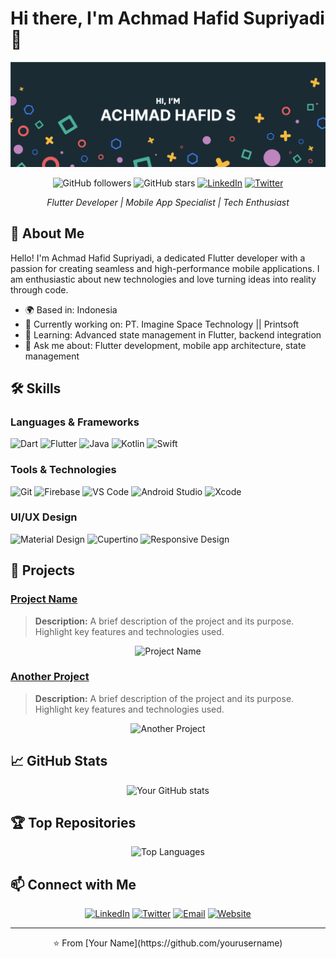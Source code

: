# Hi there, I'm Achmad Hafid Supriyadi 👋

[![Hafid's GitHub Banner](./assets/my_banner.png)](https://mrhafid.my.id)

<p align="center">
  <img src="https://img.shields.io/github/followers/MrHafid?label=Follow%20Me&style=social" alt="GitHub followers">
  <img src="https://img.shields.io/github/stars/mrhafid?label=Stars&style=social" alt="GitHub stars">
  <a href="https://www.linkedin.com/in/mrhafid/"><img src="https://img.shields.io/badge/-LinkedIn-blue?style=flat-square&logo=LinkedIn&logoColor=white" alt="LinkedIn"></a>
  <a href="https://twitter.com/mrhafid007"><img src="https://img.shields.io/twitter/follow/mrhafid007?style=social" alt="Twitter"></a>
</p>

<p align="center">
  <em>Flutter Developer | Mobile App Specialist | Tech Enthusiast</em>
</p>

## 🌟 About Me

Hello! I'm Achmad Hafid Supriyadi, a dedicated Flutter developer with a passion for creating seamless and high-performance mobile applications. I am enthusiastic about new technologies and love turning ideas into reality through code.

- 🌍 Based in: Indonesia
- 🔭 Currently working on: PT. Imagine Space Technology || Printsoft
- 🌱 Learning: Advanced state management in Flutter, backend integration
- 💬 Ask me about: Flutter development, mobile app architecture, state management

## 🛠️ Skills

### Languages & Frameworks
![Dart](https://img.shields.io/badge/Dart-0175C2?style=flat&logo=dart&logoColor=white)
![Flutter](https://img.shields.io/badge/Flutter-02569B?style=flat&logo=flutter&logoColor=white)
![Java](https://img.shields.io/badge/Java-007396?style=flat&logo=java&logoColor=white)
![Kotlin](https://img.shields.io/badge/Kotlin-0095D5?style=flat&logo=kotlin&logoColor=white)
![Swift](https://img.shields.io/badge/Php-FA7343?style=flat&logo=php&logoColor=white)

### Tools & Technologies
![Git](https://img.shields.io/badge/Git-F05032?style=flat&logo=git&logoColor=white)
![Firebase](https://img.shields.io/badge/Firebase-FFCA28?style=flat&logo=firebase&logoColor=white)
![VS Code](https://img.shields.io/badge/VS%20Code-007ACC?style=flat&logo=visual-studio-code&logoColor=white)
![Android Studio](https://img.shields.io/badge/Android%20Studio-3DDC84?style=flat&logo=android-studio&logoColor=white)
![Xcode](https://img.shields.io/badge/Xcode-1575F9?style=flat&logo=xcode&logoColor=white)

### UI/UX Design
![Material Design](https://img.shields.io/badge/Material%20Design-757575?style=flat&logo=material-design&logoColor=white)
![Cupertino](https://img.shields.io/badge/Cupertino-333333?style=flat&logo=apple&logoColor=white)
![Responsive Design](https://img.shields.io/badge/Responsive%20Design-4285F4?style=flat&logo=google&logoColor=white)

## 🚀 Projects

### [Project Name](https://github.com/yourusername/project-repo)
> **Description:** A brief description of the project and its purpose. Highlight key features and technologies used.
<p align="center">
  <img src="https://github-readme-stats.vercel.app/api/pin/?username=yourusername&repo=project-repo&theme=radical" alt="Project Name">
</p>

### [Another Project](https://github.com/yourusername/another-project-repo)
> **Description:** A brief description of the project and its purpose. Highlight key features and technologies used.
<p align="center">
  <img src="https://github-readme-stats.vercel.app/api/pin/?username=yourusername&repo=another-project-repo&theme=radical" alt="Another Project">
</p>

## 📈 GitHub Stats

<p align="center">
  <img src="https://github-readme-stats.vercel.app/api?username=yourusername&show_icons=true&theme=radical" alt="Your GitHub stats">
</p>

## 🏆 Top Repositories

<p align="center">
  <img src="https://github-readme-stats.vercel.app/api/top-langs/?username=yourusername&layout=compact&theme=radical" alt="Top Languages">
</p>

## 📫 Connect with Me

<p align="center">
  <a href="https://www.linkedin.com/in/yourlinkedin/"><img src="https://img.shields.io/badge/-LinkedIn-blue?style=for-the-badge&logo=LinkedIn&logoColor=white" alt="LinkedIn"></a>
  <a href="https://twitter.com/yourtwitterhandle"><img src="https://img.shields.io/badge/-Twitter-blue?style=for-the-badge&logo=Twitter&logoColor=white" alt="Twitter"></a>
  <a href="mailto:your.email@example.com"><img src="https://img.shields.io/badge/-Email-D14836?style=for-the-badge&logo=Gmail&logoColor=white" alt="Email"></a>
  <a href="https://yourwebsite.com"><img src="https://img.shields.io/badge/-Website-FF5722?style=for-the-badge&logo=Google-Chrome&logoColor=white" alt="Website"></a>
</p>

---

<p align="center">
  ⭐️ From [Your Name](https://github.com/yourusername)
</p>

